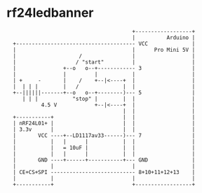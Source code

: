 # rf24ledbanner

                                            +------------------+
                                            |          Arduino |
      +-------------------------------------- VCC              |
      |                                     |      Pro Mini 5V |
      |                    /                |                  |
      |                   / "start"         |                  |
      |               +--o   o--+------------ 3                |
      |               |         |           |                  |
      | +     -       |    /    +--|<----+  |                  |
      |  | | |        |   /              |  |                  |
      +--||||||-------+--o   o--+--------)--- 5                |
         | | |           "stop" |        |  |                  |
               4.5 V            +--|<----+  |                  |
                                         |  |                  |
      +-----------+                      |  |                  |
      | nRF24L01+ |                      |  |                  |
      | 3.3v      |                      |  |                  |
      |       VCC ----+--LD1117av33------)--- 7                |
      |           |   |      |           |  |                  |
      |           |   = 10uF |           |  |                  |
      |           |   |      |           |  |                  |
      |       GND ----+------+-----------+--- GND              |
      |           |                         |                  |
      | CE+CS+SPI --------------------------- 8+10+11+12+13    |
      |           |                         |                  |
      +-----------+                         +------------------+


